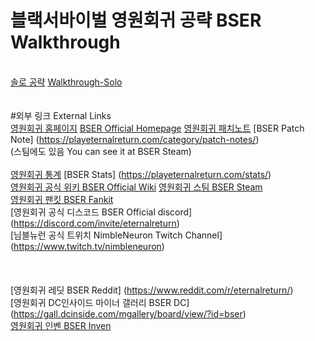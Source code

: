 # 블랙서바이벌 영원회귀 공략 BSER Walkthrough

\
[솔로 공략](https://github.com/as1392/BSER_walkthrough/blob/main/walkthrough/solo.md) [Walkthrough-Solo](https://github.com/as1392/BSER_walkthrough/blob/main/walkthrough/solo_en.md)
\
\
\
#외부 링크 External Links
\
[영원회귀 홈페이지](https://playeternalreturn.com/ko/) [BSER Official Homepage](https://playeternalreturn.com/)
[영원회귀 패치노트](https://playeternalreturn.com/ko/category/patch-notes-kr/) [BSER Patch Note] (https://playeternalreturn.com/category/patch-notes/) \
(스팀에도 있음 You can see it at BSER Steam) 
\
\
[영원회귀 통계](https://playeternalreturn.com/ko/stats/) [BSER Stats] (https://playeternalreturn.com/stats/) \
[영원회귀 공식 위키 BSER Official Wiki](https://eternalreturn.fandom.com/ko/wiki/Eternal_Return_Wiki)
[영원회귀 스팀 BSER Steam](https://store.steampowered.com/app/1049590/Eternal_Return_Black_Survival/) \
[영원회귀 팬킷 BSER Fankit](https://www.playeternalreturn.com/fankit) \
[영원회귀 공식 디스코드 BSER Official discord] (https://discord.com/invite/eternalreturn) \
[님블뉴런 공식 트위치 NimbleNeuron Twitch Channel] (https://www.twitch.tv/nimbleneuron) \
\
\
\
[영원회귀 레딧 BSER Reddit] (https://www.reddit.com/r/eternalreturn/) \
[영원회귀 DC인사이드 마이너 갤러리 BSER DC] (https://gall.dcinside.com/mgallery/board/view/?id=bser) \
[영원회귀 인벤 BSER Inven](http://er.inven.co.kr/)
